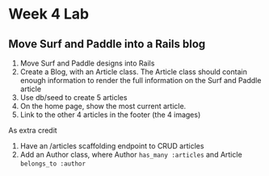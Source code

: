 Week 4 Lab
==============

## Move Surf and Paddle into a Rails blog

1. Move Surf and Paddle designs into Rails
2. Create a Blog, with an Article class. The Article class should contain enough
   information to render the full information on the Surf and Paddle article
3. Use db/seed to create 5 articles
4. On the home page, show the most current article.
5. Link to the other 4 articles in the footer (the 4 images)

As extra credit

1. Have an /articles scaffolding endpoint to CRUD articles
2. Add an Author class, where Author `has_many :articles` and Article
   `belongs_to :author`
